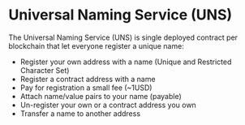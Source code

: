# Universal Naming Service (UNS)

The Universal Naming Service (UNS) is single deployed contract per blockchain that let everyone register a unique name:

- Register your own address with a name (Unique and Restricted Character Set)
- Register a contract address with a name 
- Pay for registration a small fee (~1USD)
- Attach name/value pairs to your name (payable)
- Un-register your own or a contract address you own
- Transfer a name to another address

